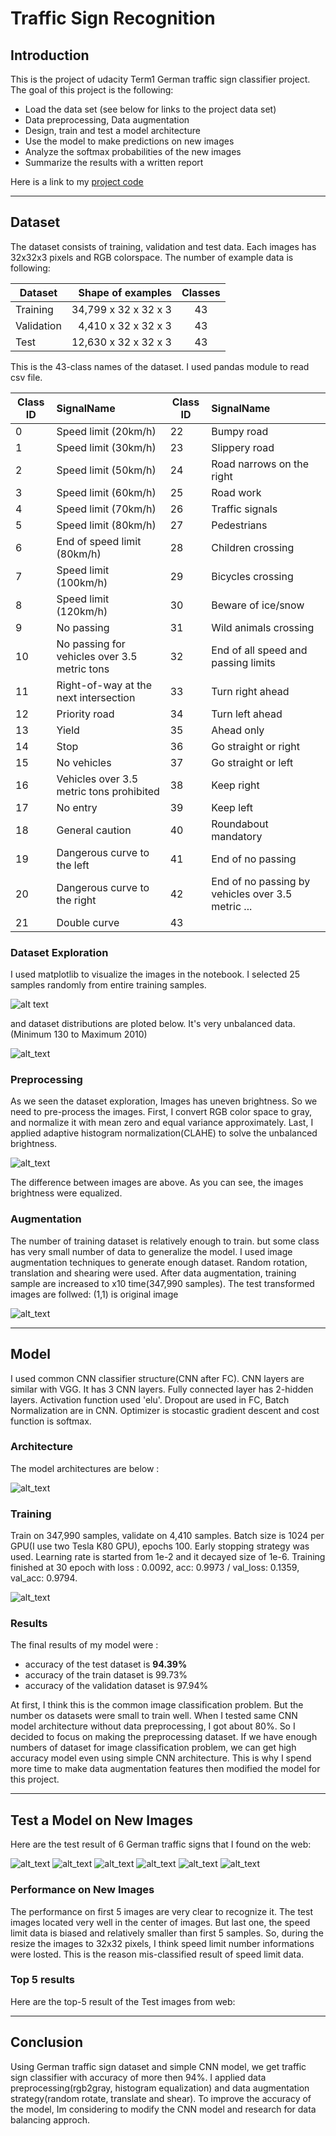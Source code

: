 # **Traffic Sign Recognition** 

## Introduction
This is the project of udacity Term1 German traffic sign classifier project. The goal of this project is the following:
 
* Load the data set (see below for links to the project data set)
* Data preprocessing, Data augmentation
* Design, train and test a model architecture
* Use the model to make predictions on new images
* Analyze the softmax probabilities of the new images
* Summarize the results with a written report

Here is a link to my [project code](https://github.com/jaeoh2/self-driving-car-nd/blob/master/CarND-Traffic-Sign-Classifier-Project/Traffic_Sign_Classifier.ipynb)

[//]: # (Image References)

[image1]: ./examples/test_result5.png "Both_narrow"
[image2]: ./examples/test_result3.png "Yield"
[image3]: ./examples/test_result2.png "Work_progress"
[image4]: ./examples/test_result6.png "Speed_limit"
[image5]: ./examples/test_result4.png "No_entry"
[image6]: ./examples/test_result.png "Bicycle_crossing"
[image7]: ./examples/random_train_sample.png "Random_train_sample"
[image8]: ./examples/train_hist.png "Train_histogram"
[image9]: ./examples/preprocess_img.png "Preprocessed image"
[image10]: ./examples/transform_img.png "Transformed image"
[image11]: ./examples/layers.png "Model layers"
[image12]: ./examples/train_result.png "Train result"
[image13]: ./examples/perf_result.png "Performance result"

---
## Dataset
The dataset consists of training, validation and test data. Each images has 32x32x3 pixels and RGB colorspace. The number of example  data is following:

| Dataset | Shape of examples | Classes |
|---|---:|:---:|
| Training | 34,799 x 32 x 32 x 3 | 43 |
| Validation | 4,410 x 32 x 32 x 3 | 43 |
| Test | 12,630 x 32 x 32 x 3 | 43 |

This is the 43-class names of the dataset. I used pandas module to read csv file.

| Class ID | SignalName | Class ID | SignalName |
|---|:---|---|:---|
|	0 |	Speed limit (20km/h) | 22 | Bumpy road |
|	1 |	Speed limit (30km/h) | 23 | Slippery road |
|	2 |	Speed limit (50km/h) | 24 | Road narrows on the right |
|	3 |	Speed limit (60km/h) | 25 | Road work |
|	4 |	Speed limit (70km/h) | 26 | Traffic signals |
|	5 |	Speed limit (80km/h) | 27 | Pedestrians |
|	6 |	End of speed limit (80km/h) | 28 | Children crossing |
|	7 |	Speed limit (100km/h) | 29 | Bicycles crossing |
|	8 |	Speed limit (120km/h) | 30 | Beware of ice/snow |
|	9 |	No passing | 31 | Wild animals crossing |
|	10 |	No passing for vehicles over 3.5 metric tons | 32 | End of all speed and passing limits |
|	11 |	Right-of-way at the next intersection | 33 | Turn right ahead |
|	12 |	Priority road | 34 | Turn left ahead |
|	13 |	Yield | 35 | Ahead only |
|	14 |	Stop | 36 | Go straight or right |
|	15 |	No vehicles | 37 | Go straight or left |
|	16 |	Vehicles over 3.5 metric tons prohibited | 38 | Keep right |
|	17 |	No entry | 39 | Keep left |
|	18 |	General caution | 40 | Roundabout mandatory |
|	19 |	Dangerous curve to the left | 41 | End of no passing |
|	20 |	Dangerous curve to the right | 42 | End of no passing by vehicles over 3.5 metric ... |
|	21 |	Double curve | 43 |  |

### Dataset Exploration
I used matplotlib to visualize the images in the notebook. I selected 25 samples randomly from entire training samples.

![alt text][image7]

and dataset distributions are ploted below. It's very unbalanced data.(Minimum 130 to Maximum 2010)

![alt_text][image8]

### Preprocessing
As we seen the dataset exploration, Images has uneven brightness. So we need to pre-process the images. First, I convert RGB color space to gray, and normalize it with mean zero and equal variance approximately. Last, I applied adaptive histogram normalization(CLAHE) to solve the unbalanced brightness.

![alt_text][image9]

The difference between images are above. As you can see, the images brightness were equalized.

### Augmentation
The number of training dataset is relatively enough to train. but some class has very small number of data to generalize the model. I used image augmentation techniques to generate enough dataset. Random rotation, translation and shearing were used. After data augmentation, training sample are increased to x10 time(347,990 samples). The test transformed images are follwed: (1,1) is original image

![alt_text][image10]

---
## Model
I used common CNN classifier structure(CNN after FC). CNN layers are similar with VGG. It has 3 CNN layers. Fully connected layer has 2-hidden layers. Activation function used 'elu'. Dropout are used in FC, Batch Normalization are in CNN. Optimizer is stocastic gradient descent and cost function is softmax. 
### Architecture
The model architectures are below :

![alt_text][image11]

### Training
Train on 347,990 samples, validate on 4,410 samples. Batch size is 1024 per GPU(I use two Tesla K80 GPU), epochs 100.
Early stopping strategy was used. Learning rate is started from 1e-2 and it decayed size of 1e-6. Training finished at 30 epoch with loss : 0.0092, acc: 0.9973 / val_loss: 0.1359, val_acc: 0.9794.

![alt_text][image12]

### Results
The final results of my model were :
* accuracy of the test dataset is __94.39%__
* accuracy of the train dataset is 99.73%
* accuracy of the validation dataset is 97.94%

At first, I think this is the common image classification problem. But the number os datasets were small to train well. When I tested same CNN model architecture without data preprocessing, I got about 80%. So I decided to focus on making the preprocessing dataset. If we have enough numbers of dataset for image classification problem, we can get high accuracy model even using simple CNN architecture. This is why I spend more time to make data augmentation features then modified the model for this project.

---
## Test a Model on New Images
Here are the test result of 6 German traffic signs that I found on the web:

![alt_text][image1] ![alt_text][image2] ![alt_text][image3] 
![alt_text][image4] ![alt_text][image5] ![alt_text][image6] 

### Performance on New Images
The performance on first 5 images are very clear to recognize it. The test images located very well in the center of images. But last one, the speed limit data is biased and relatively smaller than first 5 samples. So, during the resize the images to 32x32 pixels, I think speed limit number informations were losted. This is the reason mis-classified result of speed limit data.

### Top 5 results
Here are the top-5 result of the Test images from web:

[image12]: ./examples/train_result.png "Train result"

---
## Conclusion
Using German traffic sign dataset and simple CNN model, we get traffic sign classifier with accuracy of more then 94%. I applied data preprocessing(rgb2gray, histogram equalization) and data augmentation strategy(random rotate, translate and shear). To improve the accuracy of the model, Im considering to modify the CNN model and research for data balancing approch. 
